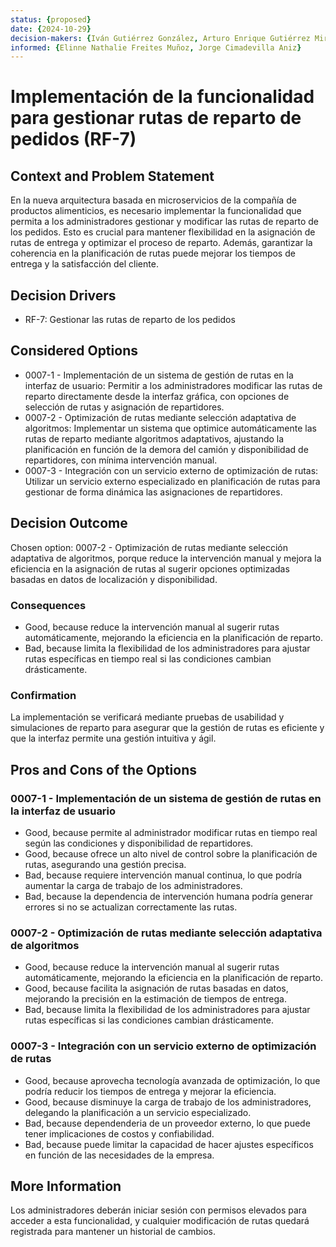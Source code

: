```yaml
---
status: {proposed}
date: {2024-10-29}
decision-makers: {Iván Gutiérrez González, Arturo Enrique Gutiérrez Mirandona}
informed: {Elinne Nathalie Freites Muñoz, Jorge Cimadevilla Aniz}
--- 
```


# Implementación de la funcionalidad para gestionar rutas de reparto de pedidos (RF-7)

## Context and Problem Statement

En la nueva arquitectura basada en microservicios de la compañía de productos alimenticios, es necesario implementar la funcionalidad que permita a los administradores gestionar y modificar las rutas de reparto de los pedidos. Esto es crucial para mantener flexibilidad en la asignación de rutas de entrega y optimizar el proceso de reparto. Además, garantizar la coherencia en la planificación de rutas puede mejorar los tiempos de entrega y la satisfacción del cliente.

## Decision Drivers

* RF-7: Gestionar las rutas de reparto de los pedidos

## Considered Options

* 0007-1 - Implementación de un sistema de gestión de rutas en la interfaz de usuario: Permitir a los administradores modificar las rutas de reparto directamente desde la interfaz gráfica, con opciones de selección de rutas y asignación de repartidores.
* 0007-2 - Optimización de rutas mediante selección adaptativa de algoritmos: Implementar un sistema que optimice automáticamente las rutas de reparto mediante algoritmos adaptativos, ajustando la planificación en función de la demora del camión y disponibilidad de repartidores, con mínima intervención manual.
* 0007-3 - Integración con un servicio externo de optimización de rutas: Utilizar un servicio externo especializado en planificación de rutas para gestionar de forma dinámica las asignaciones de repartidores.

## Decision Outcome

Chosen option: 0007-2 - Optimización de rutas mediante selección adaptativa de algoritmos, porque reduce la intervención manual y mejora la eficiencia en la asignación de rutas al sugerir opciones optimizadas basadas en datos de localización y disponibilidad.

### Consequences

* Good, because reduce la intervención manual al sugerir rutas automáticamente, mejorando la eficiencia en la planificación de reparto.
* Bad, because limita la flexibilidad de los administradores para ajustar rutas específicas en tiempo real si las condiciones cambian drásticamente.


### Confirmation

La implementación se verificará mediante pruebas de usabilidad y simulaciones de reparto para asegurar que la gestión de rutas es eficiente y que la interfaz permite una gestión intuitiva y ágil.

## Pros and Cons of the Options

### 0007-1 - Implementación de un sistema de gestión de rutas en la interfaz de usuario

* Good, because permite al administrador modificar rutas en tiempo real según las condiciones y disponibilidad de repartidores.
* Good, because ofrece un alto nivel de control sobre la planificación de rutas, asegurando una gestión precisa.
* Bad, because requiere intervención manual continua, lo que podría aumentar la carga de trabajo de los administradores.
* Bad, because la dependencia de intervención humana podría generar errores si no se actualizan correctamente las rutas.

### 0007-2 - Optimización de rutas mediante selección adaptativa de algoritmos

* Good, because reduce la intervención manual al sugerir rutas automáticamente, mejorando la eficiencia en la planificación de reparto.
* Good, because facilita la asignación de rutas basadas en datos, mejorando la precisión en la estimación de tiempos de entrega.
* Bad, because limita la flexibilidad de los administradores para ajustar rutas específicas si las condiciones cambian drásticamente.

### 0007-3 - Integración con un servicio externo de optimización de rutas

* Good, because aprovecha tecnología avanzada de optimización, lo que podría reducir los tiempos de entrega y mejorar la eficiencia.
* Good, because disminuye la carga de trabajo de los administradores, delegando la planificación a un servicio especializado.
* Bad, because dependenderia de un proveedor externo, lo que puede tener implicaciones de costos y confiabilidad.
* Bad, because puede limitar la capacidad de hacer ajustes específicos en función de las necesidades de la empresa.

## More Information
Los administradores deberán iniciar sesión con permisos elevados para acceder a esta funcionalidad, y cualquier modificación de rutas quedará registrada para mantener un historial de cambios.
